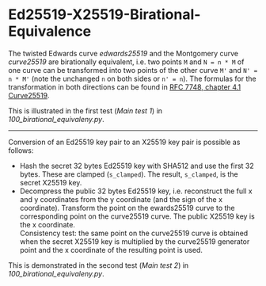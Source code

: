 # Ed25519-X25519-Birational-Equivalence

The twisted Edwards curve *edwards25519* and the Montgomery curve *curve25519* are birationally equivalent, i.e. two points `M` and `N = n * M` of one curve can be transformed into two points of the other curve `M'` and `N' = n * M'` (note the unchanged `n` on both sides or `n' = n`). The formulas for the transformation in both directions can be found in [RFC 7748, chapter 4.1 Curve25519][1].

This is illustrated in the first test (*Main test 1*) in *100_birational_equivaleny.py*.

--------------

Conversion of an Ed25519 key pair to an X25519 key pair is possible as follows:

- Hash the secret 32 bytes Ed25519 key with SHA512 and use the first 32 bytes. These are clamped (`s_clamped`). The result, `s_clamped`, is the secret X25519 key.
- Decompress the public 32 bytes Ed25519 key, i.e. reconstruct the full x and y coordinates from the y coordinate (and the sign of the x coordinate). Transform the point on the ewards25519 curve to the corresponding point on the curve25519 curve. The public X25519 key is the x coordinate.  
Consistency test: the same point on the curve25519 curve is obtained when the secret X25519 key is multiplied by the curve25519 generator point and the x coordinate of the resulting point is used.

This is demonstrated in the second test (*Main test 2*) in *100_birational_equivaleny.py*.

[1]: https://datatracker.ietf.org/doc/html/rfc7748#section-4.1

